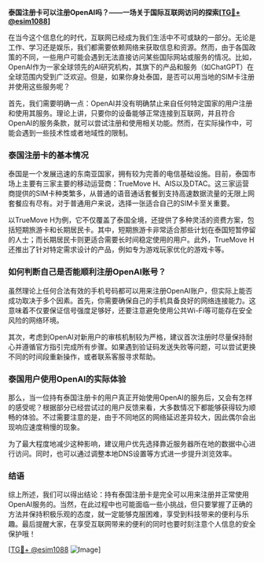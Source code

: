 **泰国注册卡可以注册OpenAI吗？——一场关于国际互联网访问的探索[[TG💪+ @esim1088](https://t.me/s/esim1088)]**

在当今这个信息化的时代，互联网已经成为我们生活中不可或缺的一部分。无论是工作、学习还是娱乐，我们都需要依赖网络来获取信息和资源。然而，由于各国政策的不同，一些用户可能会遇到无法直接访问某些国际网站或服务的情况。比如，OpenAI作为一家全球领先的AI研究机构，其旗下的产品和服务（如ChatGPT）在全球范围内受到广泛欢迎。但是，如果你身处泰国，是否可以用当地的SIM卡注册并使用这些服务呢？

首先，我们需要明确一点：OpenAI并没有明确禁止来自任何特定国家的用户注册和使用其服务。理论上讲，只要你的设备能够正常连接到互联网，并且符合OpenAI的服务条款，就可以尝试注册和使用相关功能。然而，在实际操作中，可能会遇到一些技术性或者地域性的限制。

### 泰国注册卡的基本情况

泰国是一个发展迅速的东南亚国家，拥有较为完善的电信基础设施。目前，泰国市场上主要有三家主要的移动运营商：TrueMove H、AIS以及DTAC。这三家运营商提供的SIM卡种类繁多，从普通的语音通话套餐到支持高速数据流量的无限上网套餐应有尽有。对于普通用户来说，选择一张适合自己的SIM卡至关重要。

以TrueMove H为例，它不仅覆盖了泰国全境，还提供了多种灵活的资费方案，包括短期旅游卡和长期居民卡。其中，短期旅游卡非常适合那些计划在泰国短暂停留的人士；而长期居民卡则更适合需要长时间稳定使用的用户。此外，TrueMove H还推出了针对特定需求设计的产品，例如专为游戏玩家优化的游戏卡等。

### 如何判断自己是否能顺利注册OpenAI账号？

虽然理论上任何合法有效的手机号码都可以用来注册OpenAI账户，但实际上能否成功取决于多个因素。首先，你需要确保自己的手机具备良好的网络连接能力。这意味着不仅要保证信号强度足够好，还要注意避免使用公共Wi-Fi等可能存在安全风险的网络环境。

其次，考虑到OpenAI对新用户的审核机制较为严格，建议首次注册时尽量保持耐心并遵循官方指引完成所有步骤。如果遇到验证码发送失败等问题，可以尝试更换不同的时间段重新操作，或者联系客服寻求帮助。

### 泰国用户使用OpenAI的实际体验

那么，当一位持有泰国注册卡的用户真正开始使用OpenAI的服务后，又会有怎样的感受呢？根据部分已经尝试过的用户反馈来看，大多数情况下都能够获得较为顺畅的体验。不过需要注意的是，由于不同地区的网络延迟差异较大，因此偶尔会出现响应速度稍慢的现象。

为了最大程度地减少这种影响，建议用户优先选择靠近服务器所在地的数据中心进行访问。同时，也可以通过调整本地DNS设置等方式进一步提升浏览效率。

### 结语

综上所述，我们可以得出结论：持有泰国注册卡是完全可以用来注册并正常使用OpenAI服务的。当然，在此过程中也可能面临一些小挑战，但只要掌握了正确的方法并保持积极乐观的态度，就一定能够克服困难，享受到科技带来的便利与乐趣。最后提醒大家，在享受互联网带来的便利的同时也要时刻注意个人信息的安全保护哦！

[[TG💪+ @esim1088](https://t.me/s/esim1088) ![Image](https://i.postimg.cc/4NQfJmqS/Snipaste-2025-05-13-00-14-12.png)]